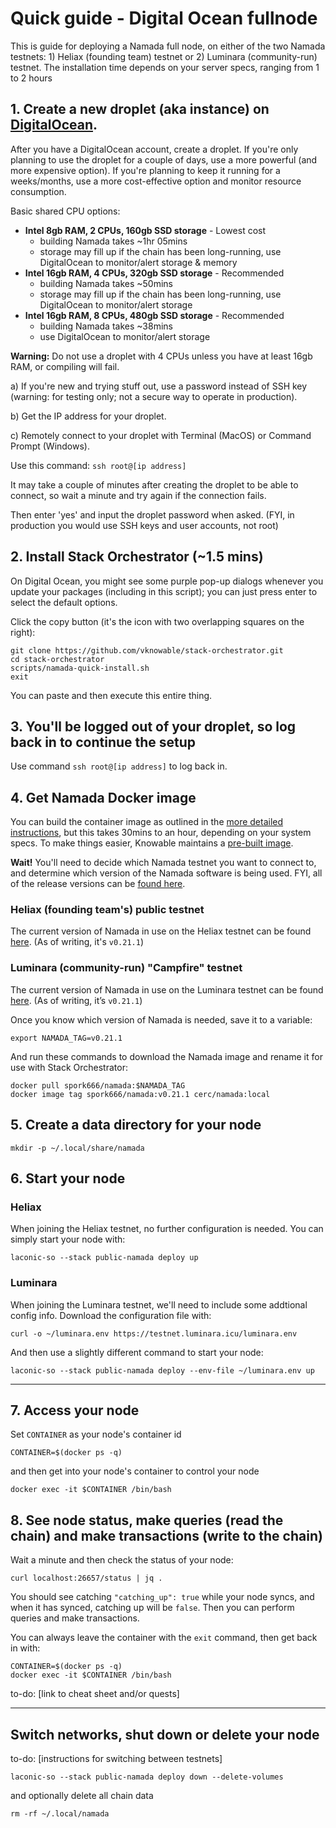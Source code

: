 # Quick guide - Digital Ocean fullnode
This is guide for deploying a Namada full node, on either of the two Namada testnets: 1) Heliax (founding team) testnet or 2) Luminara (community-run) testnet. The installation time depends on your server specs, ranging from 1 to 2 hours

## 1. Create a new droplet (aka instance) on [DigitalOcean](https://cloud.digitalocean.com).
After you have a DigitalOcean account, create a droplet. If you're only planning to use the droplet for a couple of days, use a more powerful (and more expensive option). If you're planning to keep it running for a weeks/months, use a more cost-effective option and monitor resource consumption.

Basic shared CPU options:
- **Intel 8gb RAM, 2 CPUs, 160gb SSD storage** - Lowest cost
  - building Namada takes ~1hr 05mins
  - storage may fill up if the chain has been long-running, use DigitalOcean to monitor/alert storage & memory
- **Intel 16gb RAM, 4 CPUs, 320gb SSD storage** - Recommended
  - building Namada takes ~50mins
  - storage may fill up if the chain has been long-running, use DigitalOcean to monitor/alert storage
- **Intel 16gb RAM, 8 CPUs, 480gb SSD storage** - Recommended
  - building Namada takes ~38mins
  - use DigitalOcean to monitor/alert storage

**Warning:** Do not use a droplet with 4 CPUs unless you have at least 16gb RAM, or compiling will fail.

a) If you're new and trying stuff out, use a password instead of SSH key (warning: for testing only; not a secure way to operate in production).

b) Get the IP address for your droplet.

c) Remotely connect to your droplet with Terminal (MacOS) or Command Prompt (Windows).

Use this command: `ssh root@[ip address]`

It may take a couple of minutes after creating the droplet to be able to connect, so wait a minute and try again if the connection fails.

Then enter 'yes' and input the droplet password when asked. (FYI, in production you would use SSH keys and user accounts, not root)

## 2. Install Stack Orchestrator (~1.5 mins)
On Digital Ocean, you might see some purple pop-up dialogs whenever you update your packages (including in this script); you can just press enter to select the default options.

Click the copy button (it's the icon with two overlapping squares on the right): 
```
git clone https://github.com/vknowable/stack-orchestrator.git
cd stack-orchestrator
scripts/namada-quick-install.sh
exit
```
You can paste and then execute this entire thing.

## 3. You'll be logged out of your droplet, so log back in to continue the setup
Use command `ssh root@[ip address]` to log back in.

## 4. Get Namada Docker image
You can build the container image as outlined in  the [more detailed instructions](https://github.com/vknowable/stack-orchestrator/blob/main/app/data/stacks/public-namada/README.md), but this takes 30mins to an hour, depending on your system specs. To make things easier, Knowable maintains a [pre-built image](https://hub.docker.com/r/spork666/namada).

**Wait!** You'll need to decide which Namada testnet you want to connect to, and determine which version of the Namada software is being used. FYI, all of the release versions can be [found here](https://github.com/anoma/namada/releases).

### Heliax (founding team's) public testnet
The current version of Namada in use on the Heliax testnet can be found [here](https://namada.net/testnets). (As of writing, it's `v0.21.1`)

### Luminara (community-run) "Campfire" testnet
The current version of Namada in use on the Luminara testnet can be found [here](https://testnet.luminara.icu). (As of writing, it’s `v0.21.1`)  

Once you know which version of Namada is needed, save it to a variable:
```
export NAMADA_TAG=v0.21.1
```

And run these commands to download the Namada image and rename it for use with Stack Orchestrator: 
```
docker pull spork666/namada:$NAMADA_TAG
docker image tag spork666/namada:v0.21.1 cerc/namada:local
```


## 5. Create a data directory for your node
```
mkdir -p ~/.local/share/namada
```
## 6. Start your node

### Heliax
When joining the Heliax testnet, no further configuration is needed. You can simply start your node with:
```
laconic-so --stack public-namada deploy up
```

### Luminara
When joining the Luminara testnet, we'll need to include some addtional config info. Download the configuration file with:
```
curl -o ~/luminara.env https://testnet.luminara.icu/luminara.env
```

And then use a slightly different command to start your node:
```
laconic-so --stack public-namada deploy --env-file ~/luminara.env up
```
---
## 7. Access your node
Set `CONTAINER` as your node's container id
```
CONTAINER=$(docker ps -q)
```
and then get into your node's container to control your node
```
docker exec -it $CONTAINER /bin/bash
```

## 8. See node status, make queries (read the chain) and make transactions (write to the chain)
Wait a minute and then check the status of your node:
```
curl localhost:26657/status | jq .
```
You should see catching `"catching_up": true` while your node syncs, and when it has synced, catching up will be `false`. Then you can perform queries and make transactions.

You can always leave the container with the `exit` command, then get back in with:
```
CONTAINER=$(docker ps -q)
docker exec -it $CONTAINER /bin/bash
```

to-do: [link to cheat sheet and/or quests]

---
## Switch networks, shut down or delete your node
to-do: [instructions for switching between testnets]
```
laconic-so --stack public-namada deploy down --delete-volumes
```
and optionally delete all chain data
```
rm -rf ~/.local/namada
```
